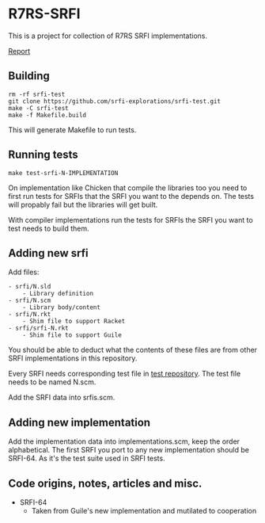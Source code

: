 # R7RS-SRFI

This is a project for collection of R7RS SRFI implementations.

[Report](https://jenkins.scheme.org/job/r7rs/job/r7rs-srfi/job/main/R7RS-SRFI_20Test_20Report)

## Building

    rm -rf srfi-test
    git clone https://github.com/srfi-explorations/srfi-test.git
    make -C srfi-test
    make -f Makefile.build

This will generate Makefile to run tests.

## Running tests

    make test-srfi-N-IMPLEMENTATION

On implementation like Chicken that compile the libraries too you need to first run tests for
SRFIs that the SRFI you want to the depends on. The tests will propably fail but the libraries will
get built.

With compiler implementations run the tests for SRFIs the SRFI you want to test needs to build them.

## Adding new srfi

Add files:

    - srfi/N.sld
        - Library definition
    - srfi/N.scm
        - Library body/content
    - srfi/N.rkt
        - Shim file to support Racket
    - srfi/srfi-N.rkt
        - Shim file to support Guile


You should be able to deduct what the contents of these files are from other SRFI implementations
in this repository.

Every SRFI needs corresponding test file in [test repository](https://github.com/srfi-explorations/srfi-test).
The test file needs to be named N.scm.

Add the SRFI data into srfis.scm.

## Adding new implementation

Add the implementation data into implementations.scm, keep the order alphabetical.
The first SRFI you port to any new implementation should be SRFI-64. As it's the test suite used
in SRFI tests.

## Code origins, notes, articles and misc.

- SRFI-64
    - Taken from Guile's new implementation and mutilated to cooperation
